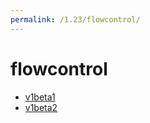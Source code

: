 ```yaml
---
permalink: /1.23/flowcontrol/
---
```


# flowcontrol



* [v1beta1](v1beta1/index.md)
* [v1beta2](v1beta2/index.md)